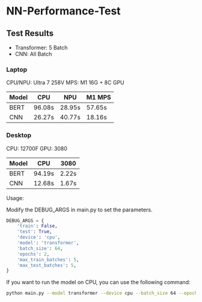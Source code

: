 # NN-Performance-Test

## Test Results

* Transformer: 5 Batch
* CNN: All Batch

### Laptop

CPU/NPU: Ultra 7 258V
MPS: M1 16G + 8C GPU

| Model | CPU     | NPU    | M1 MPS |
| ----- | ------- | ------ | ------ |
| BERT  | 96.08s  | 28.95s | 57.65s |
| CNN   | 26.27s  | 40.77s | 18.16s |

### Desktop

CPU: 12700F
GPU: 3080

| Model | CPU    | 3080  |
| ----- | ------ | ----- |
| BERT  | 94.19s | 2.22s |
| CNN   | 12.68s | 1.67s |

Usage:

Modify the DEBUG_ARGS in main.py to set the parameters.

```python
DEBUG_ARGS = {
    'train': False,
    'test': True,
    'device': 'cpu',
    'model': 'transformer',
    'batch_size': 64,
    'epochs': 2,
    'max_train_batches': 5,
    'max_test_batches': 5,
}
```

If you want to run the model on CPU, you can use the following command:

```bash
python main.py --model transformer --device cpu --batch_size 64 --epochs 2 --max_train_batches 5 --max_test_batches 5 --debug=False
```
